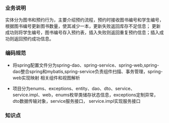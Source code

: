 ### 业务说明
实体分为图书和预约行为，主要介绍预约流程，预约时接收图书编号和学生编号，根据图书编号更新图书数量，使其减少一本，更新失败返回库存不足信息；
更新成功则将学生编号，图书编号存入预约表，插入失败则返回重复预约信息；插入成功则返回预约成功信息。

### 编码规范
+ 将spring配置文件分为spring-dao、spring-service、spring-web,spring-dao整合spring和mybatis,spring-service负责组件扫描、事务管理，spring-web实现映射
相关组件和视图解析

+ 项目分为enums、exceptions、entity、dao、dto、service、service.impl、web，enums枚举类储存状态信息，exceptions定制异常，dto数据传输对象，service服务接口，
service.impl实现服务接口

### 知识点


